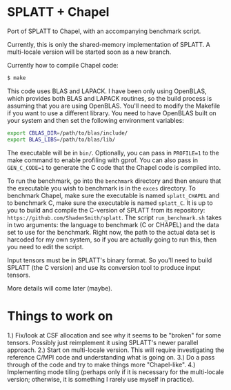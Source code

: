 # SPLATT + Chapel

Port of SPLATT to Chapel, with an accompanying benchmark script.

Currently, this is only the shared-memory implementation of SPLATT.
A multi-locale version will be started soon as a new branch.

Currently how to compile Chapel code:

```bash
$ make
```

This code uses BLAS and LAPACK. I have been only using OpenBLAS, which provides
both BLAS and LAPACK routines, so the build process is assuming that you are using OpenBLAS.
You'll need to modify the Makefile if you want to use a different library. You need to have OpenBLAS 
built on your system and then set the following environment variables:

```bash
export CBLAS_DIR=/path/to/blas/include/
export BLAS_LIBS=/path/to/blas/lib/
```

The executable will be in `bin/`. Optionally, you can pass in `PROFILE=1` to the
make command to enable profiling with gprof. You can also pass in `GEN_C_CODE=1`
to generate the C code that the Chapel code is compiled into.

To run the benchmark, go into the `benchmark` directory and then ensure that
the executable you wish to benchmark is in the `exces` directory. To benchmark
Chapel, make sure the executable is named `splatt_CHAPEL` and to benchmark C,
make sure the executable is named `splatt_C`. It is up to you to build and compile
the C-version of SPLATT from its repository: `https://github.com/ShadenSmith/splatt`.
The script `run_benchmark.sh` takes in two arguments: the language to benchmark
(C or CHAPEL) and the data set to use for the benchmark. Right now, the path to 
the actual data set is harcoded for my own system, so if you are actually going to
run this, then you need to edit the script.

Input tensors must be in SPLATT's binary format. So you'll need to build SPLATT (the C version)
and use its conversion tool to produce input tensors.

More details will come later (maybe).

# Things to work on

1.) Fix/look at CSF allocation and see why it seems to be "broken" for some tensors.
Possibly just reimplement it using SPLATT's newer parallel approach.
2.) Start on multi-locale version. This will require investigating the reference
C/MPI code and understanding what is going on.
3.) Do a pass through of the code and try to make things more "Chapel-like".
4.) Implementing mode tiling (perhaps only if it is necessary for the multi-locale
version; otherwise, it is something I rarely use myself in practice).
